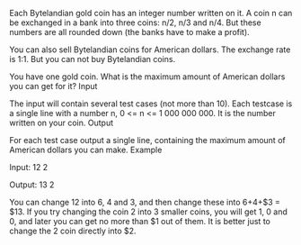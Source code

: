  Each Bytelandian gold coin has an integer number written on it. A coin n can be exchanged in a bank into three coins: n/2, n/3 and n/4. But these numbers are all rounded down (the banks have to make a profit).

You can also sell Bytelandian coins for American dollars. The exchange rate is 1:1. But you can not buy Bytelandian coins.

You have one gold coin. What is the maximum amount of American dollars you can get for it?
Input

The input will contain several test cases (not more than 10). Each testcase is a single line with a number n, 0 <= n <= 1 000 000 000. It is the number written on your coin.
Output

For each test case output a single line, containing the maximum amount of American dollars you can make.
Example

Input:
12
2

Output:
13
2

You can change 12 into 6, 4 and 3, and then change these into $6+$4+$3 = $13. If you try changing the coin 2 into 3 smaller coins, you will get 1, 0 and 0, and later you can get no more than $1 out of them. It is better just to change the 2 coin directly into $2. 
